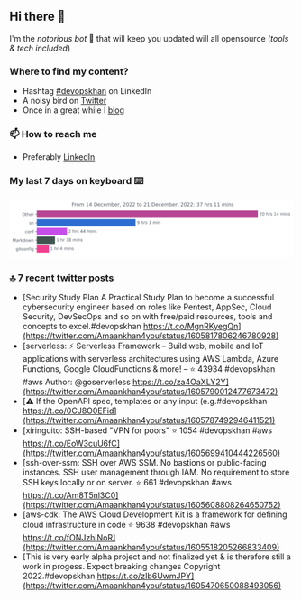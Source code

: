 <!--- [![Hits](https://hits.seeyoufarm.com/api/count/incr/badge.svg?url=https%3A%2F%2Fgithub.com%2Fakhan4u%2Fhit-counter&count_bg=%2379C83D&title_bg=%23555555&icon=&icon_color=%23E7E7E7&title=visits&edge_flat=false)](https://hits.seeyoufarm.com) --->

## Hi there 👋

I'm the _notorious bot_ 🤣 that will keep you updated will all opensource (_tools & tech included_) 

### Where to find my content?

* Hashtag [#devopskhan](https://www.linkedin.com/feed/hashtag/devopskhan) on LinkedIn
* A noisy bird on [Twitter](https://twitter.com/Amaankhan4you)
* Once in a great while I [blog](https://linuxparrot.netlify.app) 


### 📫 **How to reach me**

* Preferably [LinkedIn](https://www.linkedin.com/in/amaan-khan-linux-ninja)

### My last 7 days on keyboard ⌨️

<img src="https://github.com/akhan4u/akhan4u/blob/main/images/stat.svg" alt="Amaan's Wakatime Activity!"/>

### 🔝 7 recent twitter posts
<!-- DEVDOJO:START -->
- [Security Study Plan A Practical Study Plan to become a successful cybersecurity engineer based on roles like Pentest, AppSec, Cloud Security, DevSecOps and so on with free/paid resources, tools and concepts to excel.#devopskhan https://t.co/MgnRKyegQn](https://twitter.com/Amaankhan4you/status/1605817806246780928)
- [serverless: ⚡ Serverless Framework – Build web, mobile and IoT applications with serverless architectures using AWS Lambda, Azure Functions, Google CloudFunctions &amp; more! – 
⭐️ 43934
#devopskhan #aws
Author: @goserverless
https://t.co/za4OaXLY2Y](https://twitter.com/Amaankhan4you/status/1605790012477673472)
- [⚠️ If the OpenAPI spec, templates or any input &lpar;e.g.#devopskhan https://t.co/0CJ8O0EFid](https://twitter.com/Amaankhan4you/status/1605787492946411521)
- [xiringuito: SSH-based &quot;VPN for poors&quot;
⭐️ 1054
#devopskhan #aws
https://t.co/EoW3cuU6fC](https://twitter.com/Amaankhan4you/status/1605699410444226560)
- [ssh-over-ssm: SSH over AWS SSM. No bastions or public-facing instances. SSH user management through IAM. No requirement to store SSH keys locally or on server.
⭐️ 661
#devopskhan #aws
https://t.co/Am8T5nl3C0](https://twitter.com/Amaankhan4you/status/1605608808264650752)
- [aws-cdk: The AWS Cloud Development Kit is a framework for defining cloud infrastructure in code
⭐️ 9638
#devopskhan #aws
https://t.co/fONJzhiNoR](https://twitter.com/Amaankhan4you/status/1605518205266833409)
- [This is very early alpha project and not finalized yet &amp; is therefore still a work in progess. Expect breaking changes Copyright 2022.#devopskhan https://t.co/zIb6UwmJPY](https://twitter.com/Amaankhan4you/status/1605470650088493056)
<!-- DEVDOJO:END -->

<!-- ![Amaan's GitHub stats](https://github-readme-stats.vercel.app/api?username=akhan4u&count_private=true&show_icons=true&hide=contribs) -->
